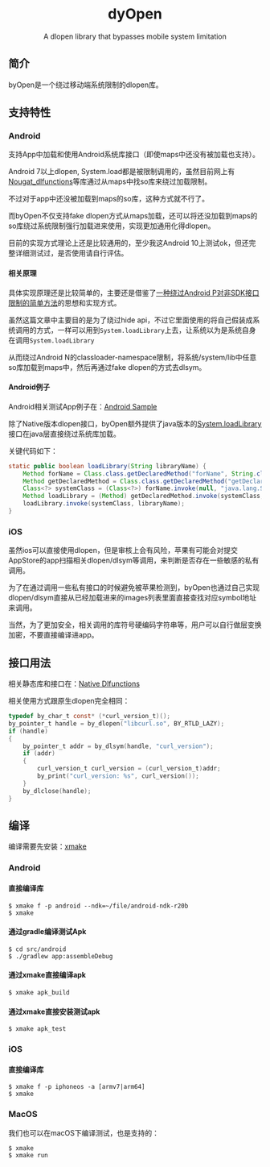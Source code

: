 <div align="center">
  <h1>dyOpen</h1>
  <p>A dlopen library that bypasses mobile system limitation</p>
</div>

## 简介

byOpen是一个绕过移动端系统限制的dlopen库。

## 支持特性

### Android

支持App中加载和使用Android系统库接口（即使maps中还没有被加载也支持）。

Android 7以上dlopen, System.load都是被限制调用的，虽然目前网上有[Nougat_dlfunctions](https://github.com/avs333/Nougat_dlfunctions)等库通过从maps中找so库来绕过加载限制。

不过对于app中还没被加载到maps的so库，这种方式就不行了。

而byOpen不仅支持fake dlopen方式从maps加载，还可以将还没加载到maps的so库绕过系统限制强行加载进来使用，实现更加通用化得dlopen。

目前的实现方式理论上还是比较通用的，至少我这Android 10上测试ok，但还完整详细测试过，是否使用请自行评估。

#### 相关原理

具体实现原理还是比较简单的，主要还是借鉴了[一种绕过Android P对非SDK接口限制的简单方法](http://weishu.me/2018/06/07/free-reflection-above-android-p/)的思想和实现方式。

虽然这篇文章中主要目的是为了绕过hide api，不过它里面使用的将自己假装成系统调用的方式，一样可以用到`System.loadLibrary`上去，让系统以为是系统自身在调用`System.loadLibrary`

从而绕过Android N的classloader-namespace限制，将系统/system/lib中任意so库加载到maps中，然后再通过fake dlopen的方式去dlsym。

#### Android例子

Android相关测试App例子在：[Android Sample](https://github.com/hack0z/byOpen/tree/master/src/android)

除了Native版本dlopen接口，byOpen额外提供了java版本的[System.loadLibrary](https://github.com/hack0z/byOpen/blob/master/src/android/lib/src/main/java/dyopen/lib/SystemLoader.java)接口在java层直接绕过系统库加载。

关键代码如下：

```java
static public boolean loadLibrary(String libraryName) {
    Method forName = Class.class.getDeclaredMethod("forName", String.class);
    Method getDeclaredMethod = Class.class.getDeclaredMethod("getDeclaredMethod", String.class, Class[].class);
    Class<?> systemClass = (Class<?>) forName.invoke(null, "java.lang.System");
    Method loadLibrary = (Method) getDeclaredMethod.invoke(systemClass, "loadLibrary", new Class[]{String.class});
    loadLibrary.invoke(systemClass, libraryName);
}
```

### iOS

虽然ios可以直接使用dlopen，但是审核上会有风险，苹果有可能会对提交AppStore的app扫描相关dlopen/dlsym等调用，来判断是否存在一些敏感的私有调用。

为了在通过调用一些私有接口的时候避免被苹果检测到，byOpen也通过自己实现dlopen/dlsym直接从已经加载进来的images列表里面直接查找对应symbol地址来调用。

当然，为了更加安全，相关调用的库符号硬编码字符串等，用户可以自行做层变换加密，不要直接编译进app。

## 接口用法

相关静态库和接口在：[Native Dlfunctions](https://github.com/hack0z/byOpen/blob/master/src/native/byopen.h)

相关使用方式跟原生dlopen完全相同：

```c
typedef by_char_t const* (*curl_version_t)();
by_pointer_t handle = by_dlopen("libcurl.so", BY_RTLD_LAZY);
if (handle)
{
    by_pointer_t addr = by_dlsym(handle, "curl_version");
    if (addr)
    {
        curl_version_t curl_version = (curl_version_t)addr;
        by_print("curl_version: %s", curl_version());
    }
    by_dlclose(handle);
}
```

## 编译

编译需要先安装：[xmake](https://github.com/xmake-io/xmake)

### Android

#### 直接编译库

```console
$ xmake f -p android --ndk=~/file/android-ndk-r20b
$ xmake
```

#### 通过gradle编译测试Apk

```console
$ cd src/android
$ ./gradlew app:assembleDebug
```

#### 通过xmake直接编译apk

```console
$ xmake apk_build
```

#### 通过xmake直接安装测试apk

```console
$ xmake apk_test
```

### iOS

#### 直接编译库

```console
$ xmake f -p iphoneos -a [armv7|arm64]
$ xmake
```

### MacOS

我们也可以在macOS下编译测试，也是支持的：

```console
$ xmake
$ xmake run
```
